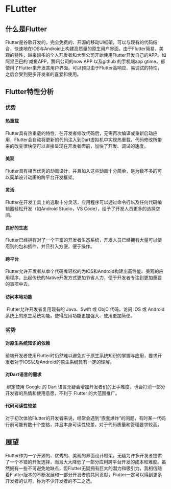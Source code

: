 # FLutter

## 什么是Flutter

​	Flutter是谷歌开发的，完全免费的、开源的移动UI框架，可以与现有的代码结合，快速地在IOS与Android上构建高质量的原生用户界面。由于Flutter简易、美观的特性，越来越多的个人开发者和大型公司开始使用Flutter开发自己的APP。如阿里巴巴的 咸鱼APP，腾讯公司的now APP 以及github 的手机端app gtime，都使用了Flutter来开发其用户界面。可以预见由于Flutter高响应、易调试的特性，之后会受到更多开发者的喜爱和使用。

## Flutter特性分析

### 优势

#### 热重载

​	Flutter具有热重载的特性，在开发者修改代码后，无需再次编译或重新启动应用，Flutter会自动将更新的代码注入到Dart虚拟机中实现热重载，代码修改所带来的改变很快便可以直接呈现在开发者面前，加快了开发、调试的速度。

#### 美观

​	Flutter具有相当优秀的动画设计，并且加入这些动画十分简单，是为数不多的可以简单设计动画的跨平台开发框架。

#### 灵活

​	Flutter在开发工具上的选取十分灵活，应用程序可以通过命令行以及任何代码编辑器轻松开发（如Android Studio，VS Code），给予了开发人员更多的选择空间。

#### 良好的生态

​	Flutter已经拥有对了一个丰富的开发者生态系统，开发人员已经拥有大量可以使用到的包和插件，并且引入方便，便于操作。

#### 跨平台

​	Flutter允许开发者从单个代码库轻松的为IOS和Android构建出高性能、美观的应用程序。比起传统的Native开发方式更加节省人力，便于开发者专注到更加重要的事项中去。

#### 访问本地功能

​	Flutter允许开发者复用现有的 Java、Swift 或 ObjC 代码，访问 IOS 或 Android系统上的原生系统功能，使得应用功能更加强大、使用更加简便。

### 劣势

#### 对原生系统知识的依赖

​	前端开发者使用Flutter时仍然难以避免对于原生系统知识的掌握与应用，要求开发者对于IOS以及Android的原生系统具有一定的理解。

#### 对Dart语言的需求

​	绑定使用 Google 的 Dart 语言无疑会增加开发者们的上手难度，也会打消一部分开发者的热情和使用意愿，不利于 Flutter 的大范围推广。

#### 代码可读性较差

​	对于初次体验Flutter的开发者来说，经常会遇到“嵌套爆炸”的问题，有时某一代码行前可能有数十个空格，并且本身可读性较差，对于代码质量和管理要求较高。

## 展望

​	Flutter作为一个开源的、优秀的、美观的界面设计框架，无疑为许多开发者提供了一个不错的开发选择，而且大大降低了一部分应用跨平台开发的成本和难度。虽然拥有一些不可避免地缺点，但Flutter无疑拥有巨大的潜力和吸引力，我相信随着Flutter版本的不断发展和一部分开发者的共同贡献，Flutter一定可以得到更多开发者的认可，称为不少开发者的不二之选。